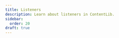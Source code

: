 ```yaml
---
title: Listeners
description: Learn about listeners in ContentLib.
sidebar:
  order: 20
draft: true
---
```


